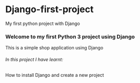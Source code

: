 # Django-first-project

My first python project with Django

### Welcome to my first Python 3 project using Django

This is a simple shop application using Django

###### In this project I have learnt:

How to install Django and create a new project
